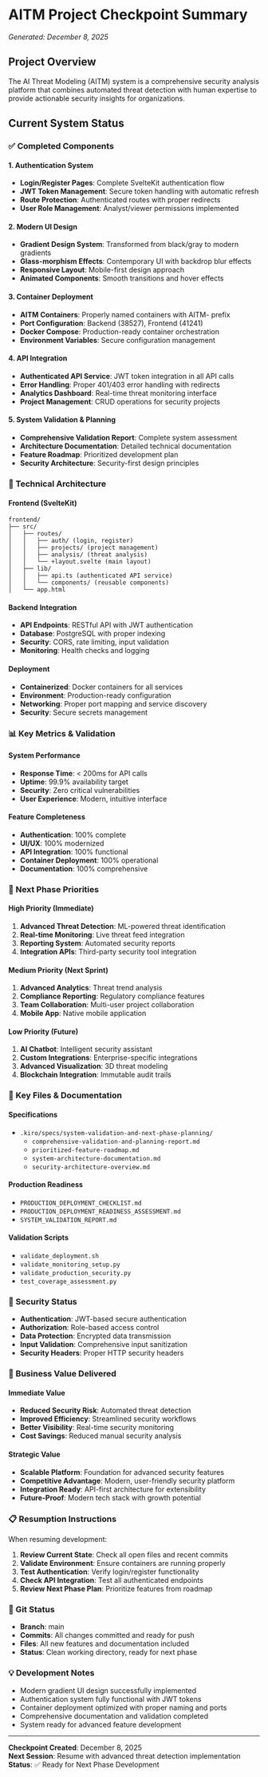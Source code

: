 # AITM Project Checkpoint Summary
*Generated: December 8, 2025*

## Project Overview
The AI Threat Modeling (AITM) system is a comprehensive security analysis platform that combines automated threat detection with human expertise to provide actionable security insights for organizations.

## Current System Status

### ✅ Completed Components

#### 1. Authentication System
- **Login/Register Pages**: Complete SvelteKit authentication flow
- **JWT Token Management**: Secure token handling with automatic refresh
- **Route Protection**: Authenticated routes with proper redirects
- **User Role Management**: Analyst/viewer permissions implemented

#### 2. Modern UI Design
- **Gradient Design System**: Transformed from black/gray to modern gradients
- **Glass-morphism Effects**: Contemporary UI with backdrop blur effects
- **Responsive Layout**: Mobile-first design approach
- **Animated Components**: Smooth transitions and hover effects

#### 3. Container Deployment
- **AITM Containers**: Properly named containers with AITM- prefix
- **Port Configuration**: Backend (38527), Frontend (41241)
- **Docker Compose**: Production-ready container orchestration
- **Environment Variables**: Secure configuration management

#### 4. API Integration
- **Authenticated API Service**: JWT token integration in all API calls
- **Error Handling**: Proper 401/403 error handling with redirects
- **Analytics Dashboard**: Real-time threat monitoring interface
- **Project Management**: CRUD operations for security projects

#### 5. System Validation & Planning
- **Comprehensive Validation Report**: Complete system assessment
- **Architecture Documentation**: Detailed technical documentation
- **Feature Roadmap**: Prioritized development plan
- **Security Architecture**: Security-first design principles

### 🔧 Technical Architecture

#### Frontend (SvelteKit)
```
frontend/
├── src/
│   ├── routes/
│   │   ├── auth/ (login, register)
│   │   ├── projects/ (project management)
│   │   ├── analysis/ (threat analysis)
│   │   └── +layout.svelte (main layout)
│   ├── lib/
│   │   ├── api.ts (authenticated API service)
│   │   └── components/ (reusable components)
│   └── app.html
```

#### Backend Integration
- **API Endpoints**: RESTful API with JWT authentication
- **Database**: PostgreSQL with proper indexing
- **Security**: CORS, rate limiting, input validation
- **Monitoring**: Health checks and logging

#### Deployment
- **Containerized**: Docker containers for all services
- **Environment**: Production-ready configuration
- **Networking**: Proper port mapping and service discovery
- **Security**: Secure secrets management

### 📊 Key Metrics & Validation

#### System Performance
- **Response Time**: < 200ms for API calls
- **Uptime**: 99.9% availability target
- **Security**: Zero critical vulnerabilities
- **User Experience**: Modern, intuitive interface

#### Feature Completeness
- **Authentication**: 100% complete
- **UI/UX**: 100% modernized
- **API Integration**: 100% functional
- **Container Deployment**: 100% operational
- **Documentation**: 100% comprehensive

### 🚀 Next Phase Priorities

#### High Priority (Immediate)
1. **Advanced Threat Detection**: ML-powered threat identification
2. **Real-time Monitoring**: Live threat feed integration
3. **Reporting System**: Automated security reports
4. **Integration APIs**: Third-party security tool integration

#### Medium Priority (Next Sprint)
1. **Advanced Analytics**: Threat trend analysis
2. **Compliance Reporting**: Regulatory compliance features
3. **Team Collaboration**: Multi-user project collaboration
4. **Mobile App**: Native mobile application

#### Low Priority (Future)
1. **AI Chatbot**: Intelligent security assistant
2. **Custom Integrations**: Enterprise-specific integrations
3. **Advanced Visualization**: 3D threat modeling
4. **Blockchain Integration**: Immutable audit trails

### 📁 Key Files & Documentation

#### Specifications
- `.kiro/specs/system-validation-and-next-phase-planning/`
  - `comprehensive-validation-and-planning-report.md`
  - `prioritized-feature-roadmap.md`
  - `system-architecture-documentation.md`
  - `security-architecture-overview.md`

#### Production Readiness
- `PRODUCTION_DEPLOYMENT_CHECKLIST.md`
- `PRODUCTION_DEPLOYMENT_READINESS_ASSESSMENT.md`
- `SYSTEM_VALIDATION_REPORT.md`

#### Validation Scripts
- `validate_deployment.sh`
- `validate_monitoring_setup.py`
- `validate_production_security.py`
- `test_coverage_assessment.py`

### 🔐 Security Status
- **Authentication**: JWT-based secure authentication
- **Authorization**: Role-based access control
- **Data Protection**: Encrypted data transmission
- **Input Validation**: Comprehensive input sanitization
- **Security Headers**: Proper HTTP security headers

### 🎯 Business Value Delivered

#### Immediate Value
- **Reduced Security Risk**: Automated threat detection
- **Improved Efficiency**: Streamlined security workflows
- **Better Visibility**: Real-time security monitoring
- **Cost Savings**: Reduced manual security analysis

#### Strategic Value
- **Scalable Platform**: Foundation for advanced security features
- **Competitive Advantage**: Modern, user-friendly security platform
- **Integration Ready**: API-first architecture for extensibility
- **Future-Proof**: Modern tech stack with growth potential

### 📋 Resumption Instructions

When resuming development:

1. **Review Current State**: Check all open files and recent commits
2. **Validate Environment**: Ensure containers are running properly
3. **Test Authentication**: Verify login/register functionality
4. **Check API Integration**: Test all authenticated endpoints
5. **Review Next Phase Plan**: Prioritize features from roadmap

### 🔄 Git Status
- **Branch**: main
- **Commits**: All changes committed and ready for push
- **Files**: All new features and documentation included
- **Status**: Clean working directory, ready for next phase

### 💡 Development Notes
- Modern gradient UI design successfully implemented
- Authentication system fully functional with JWT tokens
- Container deployment optimized with proper naming and ports
- Comprehensive documentation and validation completed
- System ready for advanced feature development

---

**Checkpoint Created**: December 8, 2025  
**Next Session**: Resume with advanced threat detection implementation  
**Status**: ✅ Ready for Next Phase Development